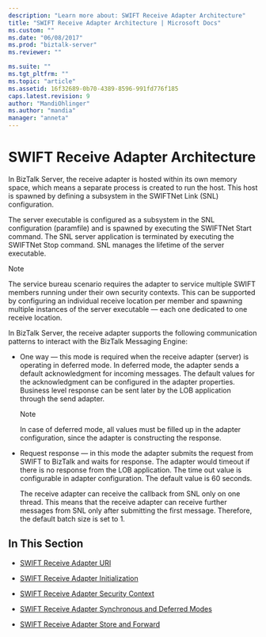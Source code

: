 ```yaml
---
description: "Learn more about: SWIFT Receive Adapter Architecture"
title: "SWIFT Receive Adapter Architecture | Microsoft Docs"
ms.custom: ""
ms.date: "06/08/2017"
ms.prod: "biztalk-server"
ms.reviewer: ""

ms.suite: ""
ms.tgt_pltfrm: ""
ms.topic: "article"
ms.assetid: 16f32689-0b70-4389-8596-991fd776f185
caps.latest.revision: 9
author: "MandiOhlinger"
ms.author: "mandia"
manager: "anneta"
---
```

# SWIFT Receive Adapter Architecture
In BizTalk Server, the receive adapter is hosted within its own memory space, which means a separate process is created to run the host. This host is spawned by defining a subsystem in the SWIFTNet Link (SNL) configuration.  
  
 The server executable is configured as a subsystem in the SNL configuration (paramfile) and is spawned by executing the SWIFTNet Start command. The SNL server application is terminated by executing the SWIFTNet Stop command. SNL manages the lifetime of the server executable.  
  
> [!NOTE]
>  The service bureau scenario requires the adapter to service multiple SWIFT members running under their own security contexts. This can be supported by configuring an individual receive location per member and spawning multiple instances of the server executable — each one dedicated to one receive location.  
  
 In BizTalk Server, the receive adapter supports the following communication patterns to interact with the BizTalk Messaging Engine:  
  
-   One way — this mode is required when the receive adapter (server) is operating in deferred mode. In deferred mode, the adapter sends a default acknowledgment for incoming messages. The default values for the acknowledgment can be configured in the adapter properties. Business level response can be sent later by the LOB application through the send adapter.  
  
    > [!NOTE]
    >  In case of deferred mode, all values must be filled up in the adapter configuration, since the adapter is constructing the response.  
  
-   Request response — in this mode the adapter submits the request from SWIFT to BizTalk and waits for response. The adapter would timeout if there is no response from the LOB application. The time out value is configurable in adapter configuration. The default value is 60 seconds.  
  
     The receive adapter can receive the callback from SNL only on one thread. This means that the receive adapter can receive further messages from SNL only after submitting the first message. Therefore, the default batch size is set to 1.  
  
## In This Section  
  
-   [SWIFT Receive Adapter URI](../../adapters-and-accelerators/fileact-interact/swift-receive-adapter-uri.md)  
  
-   [SWIFT Receive Adapter Initialization](../../adapters-and-accelerators/fileact-interact/swift-receive-adapter-initialization.md)  
  
-   [SWIFT Receive Adapter Security Context](../../adapters-and-accelerators/fileact-interact/swift-receive-adapter-security-context.md)  
  
-   [SWIFT Receive Adapter Synchronous and Deferred Modes](../../adapters-and-accelerators/fileact-interact/swift-receive-adapter-synchronous-and-deferred-modes.md)  
  
-   [SWIFT Receive Adapter Store and Forward](../../adapters-and-accelerators/fileact-interact/swift-receive-adapter-store-and-forward.md)
